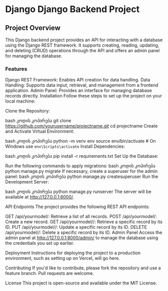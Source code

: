 # Django Django Backend Project

## Project Overview
<p>
  This Django backend project provides an API for interacting with a database using the Django REST framework. It supports creating, reading, updating, and deleting (CRUD) operations through the API and offers an admin panel for managing the database.
</p>


### Features
Django REST Framework: Enables API creation for data handling.
Data Handling: Supports data input, retrieval, and management from a frontend application.
Admin Panel: Provides an interface for managing database records directly.
Installation
Follow these steps to set up the project on your local machine:

Clone the Repository:

bash
კოდის კოპირება
git clone https://github.com/yourusername/projectname.git
cd projectname
Create and Activate Virtual Environment:

bash
კოდის კოპირება
python -m venv env
source env/bin/activate   # On Windows use `env\Scripts\activate`
Install Dependencies:

bash
კოდის კოპირება
pip install -r requirements.txt
Set Up the Database:

Run the following commands to apply migrations:
bash
კოდის კოპირება
python manage.py migrate
If necessary, create a superuser for the admin panel:
bash
კოდის კოპირება
python manage.py createsuperuser
Run the Development Server:

bash
კოდის კოპირება
python manage.py runserver
The server will be available at http://127.0.0.1:8000/.

API Endpoints
The project provides the following REST API endpoints:

GET /api/yourmodel/: Retrieve a list of all records.
POST /api/yourmodel/: Create a new record.
GET /api/yourmodel/<id>/: Retrieve a specific record by its ID.
PUT /api/yourmodel/<id>/: Update a specific record by its ID.
DELETE /api/yourmodel/<id>/: Delete a specific record by its ID.
Admin Panel
Access the admin panel at http://127.0.0.1:8000/admin/ to manage the database using the credentials you set up earlier.

Deployment
Instructions for deploying the project to a production environment, such as setting up on Vercel, will go here.

Contributing
If you'd like to contribute, please fork the repository and use a feature branch. Pull requests are welcome.

License
This project is open-source and available under the MIT License.
